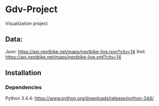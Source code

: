 # Gdv-Project
Visualization project

## Data:
Json: https://api.nextbike.net/maps/nextbike-live.json?city=14
Xml: https://api.nextbike.net/maps/nextbike-live.xml?city=14


## Installation


### Dependencies

Python 3.4.4: https://www.python.org/downloads/release/python-344/
